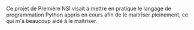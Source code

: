 Ce projet de Première NSI visait à mettre en pratique le langage de programmation Python appris en cours afin de le maitriser pleinement, ce qui m'a beaucoup aidé à le maîtriser.
